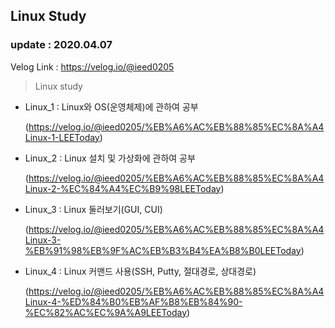 ## Linux Study
### update : 2020.04.07

Velog Link : https://velog.io/@ieed0205

> Linux study
* Linux_1 : Linux와 OS(운영체제)에 관하여 공부

    (https://velog.io/@ieed0205/%EB%A6%AC%EB%88%85%EC%8A%A4Linux-1-LEEToday)

* Linux_2 : Linux 설치 및 가상화에 관하여 공부

    (https://velog.io/@ieed0205/%EB%A6%AC%EB%88%85%EC%8A%A4Linux-2-%EC%84%A4%EC%B9%98LEEToday)
* Linux_3 : Linux 둘러보기(GUI, CUI)

    (https://velog.io/@ieed0205/%EB%A6%AC%EB%88%85%EC%8A%A4Linux-3-%EB%91%98%EB%9F%AC%EB%B3%B4%EA%B8%B0LEEToday)
* Linux_4 : Linux 커맨드 사용(SSH, Putty, 절대경로, 상대경로)

    (https://velog.io/@ieed0205/%EB%A6%AC%EB%88%85%EC%8A%A4Linux-4-%ED%84%B0%EB%AF%B8%EB%84%90-%EC%82%AC%EC%9A%A9LEEToday)